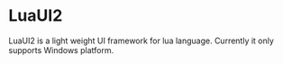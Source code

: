 # LuaUI2
LuaUI2 is a light weight UI framework for lua language. Currently it only supports Windows platform.

